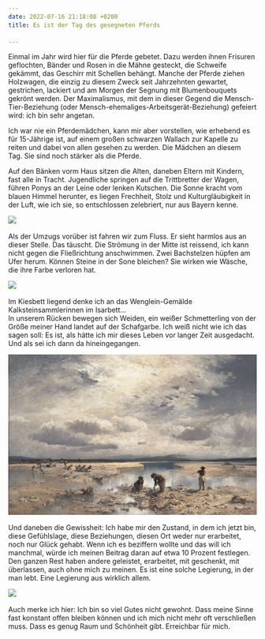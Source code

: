 ```yaml
---
date: 2022-07-16 21:18:08 +0200
title: Es ist der Tag des gesegneten Pferds

---
```

Einmal im Jahr wird hier für die Pferde gebetet. Dazu werden ihnen Frisuren geflochten, Bänder und Rosen in die Mähne gesteckt, die Schweife gekämmt, das Geschirr mit Schellen behängt. Manche der Pferde ziehen Holzwagen, die einzig zu diesem Zweck seit Jahrzehnten gewartet, gestrichen, lackiert und am Morgen der Segnung mit Blumenbouquets gekrönt werden. Der Maximalismus, mit dem in dieser Gegend die Mensch-Tier-Beziehung (oder Mensch-ehemaliges-Arbeitsgerät-Beziehung) gefeiert wird: ich bin sehr angetan.

Ich war nie ein Pferdemädchen, kann mir aber vorstellen, wie erhebend es für 15-Jährige ist, auf einem großen schwarzen Wallach zur Kapelle zu reiten und dabei von allen gesehen zu werden. Die Mädchen an diesem Tag. Sie sind noch stärker als die Pferde.

Auf den Bänken vorm Haus sitzen die Alten, daneben Eltern mit Kindern, fast alle in Tracht. Jugendliche springen auf die Trittbretter der Wagen, führen Ponys an der Leine oder lenken Kutschen. Die Sonne kracht vom blauen Himmel herunter, es liegen Frechheit, Stolz und Kulturgläubigkeit  in der Luft, wie ich sie, so entschlossen zelebriert, nur aus Bayern kenne.

![](/uploads/i.jpg)

Als der Umzugs vorüber ist fahren wir zum Fluss. Er sieht harmlos aus an dieser Stelle. Das täuscht. Die Strömung in der Mitte ist reissend, ich kann nicht gegen die Fließrichtung anschwimmen. Zwei Bachstelzen hüpfen am Ufer herum. Können Steine in der Sone bleichen? Sie wirken wie Wäsche, die ihre Farbe verloren  hat.

![](/uploads/rosa-stein2.jpg)

Im Kiesbett liegend denke ich an das Wenglein-Gemälde Kalksteinsammlerinnen im Isarbett...   
In unserem Rücken bewegen sich Weiden, ein weißer Schmetterling von der Größe meiner Hand landet auf der Schafgarbe. Ich weiß nicht wie ich das sagen soll: Es ist, als hätte ich mir dieses Leben vor langer Zeit ausgedacht. Und als sei ich dann da hineingegangen. 

![](/uploads/kalksteinsammlerinnnen-isarbett.jpg)

Und daneben die Gewissheit: Ich habe mir den Zustand, in dem ich jetzt bin, diese Gefühlslage, diese Beziehungen, diesen Ort weder nur erarbeitet, noch nur Glück gehabt. Wenn ich es beziffern wollte und das will ich manchmal, würde ich meinen Beitrag daran auf etwa 10 Prozent festlegen. Den ganzen Rest haben andere geleistet, erarbeitet, mit geschenkt, mit überlassen, auch ohne mich zu meinen. Es ist eine solche Legierung, in der man lebt. Eine Legierung aus wirklich allem.

![](/uploads/i-und-berge.jpg)

Auch merke ich hier: Ich bin so viel Gutes nicht gewohnt. Dass meine Sinne fast konstant offen bleiben können und ich mich nicht mehr oft verschließen muss. Dass es genug Raum und Schönheit gibt. Erreichbar für mich. 